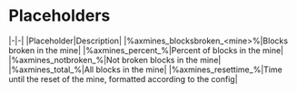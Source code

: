 # Placeholders

|-|-|
|Placeholder|Description|
|%axmines_blocksbroken_\<mine>%|Blocks broken in the mine|
|%axmines_percent_<mine>%|Percent of blocks in the mine|
|%axmines_notbroken_<mine>%|Not broken blocks in the mine|
|%axmines_total_<mine>%|All blocks in the mine|
|%axmines_resettime_<mine>%|Time until the reset of the mine, formatted according to the config|